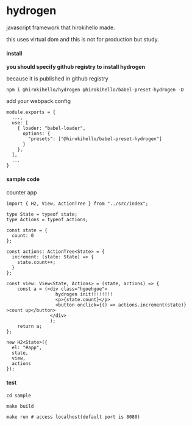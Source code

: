 # hydrogen

javascript framework that hirokihello made.

this uses virtual dom and this is not for production but study.

#### install

**you should specify github registry to install hydrogen**

because it is published in github registry
```
npm i @hirokihello/hydrogen @hirokihello/babel-preset-hydrogen -D
```

add your webpack.config

```
module.exports = {
  ...,
  use: [
    { loader: "babel-loader",
      options: {
        "presets": ["@hirokihello/babel-preset-hydrogen"]
      }
    },
  ],
  ...
}
```

#### sample code

counter app
```
import { H2, View, ActionTree } from "../src/index";

type State = typeof state;
type Actions = typeof actions;

const state = {
  count: 0
};

const actions: ActionTree<State> = {
  increment: (state: State) => {
    state.count++;
  }
};

const view: View<State, Actions> = (state, actions) => {
    const a = (<div class="hgoehgoe">
                  hydrogen init!!!!!!!!
                  <p>{state.count}</p>
                  <button onclick={() => actions.increment(state)} >count up</button>
                </div>
                );
    return a;
};

new H2<State>({
  el: "#app",
  state,
  view,
  actions
});
```

#### test

```
cd sample

make build

make run # access localhost(default port is 8080)
```
